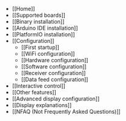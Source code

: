 * [[Home]]
* [[Supported boards]]
* [[Binary installation]]
* [[Arduino IDE installation]]
* [[PlatformIO installation]]
* [[Configuration]]
  * [[First startup]]
  * [[WiFi configuration]]
  * [[Hardware configuration]]
  * [[Software configuration]]
  * [[Receiver configuration]]
  * [[Data feed configuration]]
* [[Interactive control]]
* [[Other features]]
* [[Advanced display configuration]]
* [[Display explanations]]
* [[NFAQ (Not Frequently Asked Questions)]]